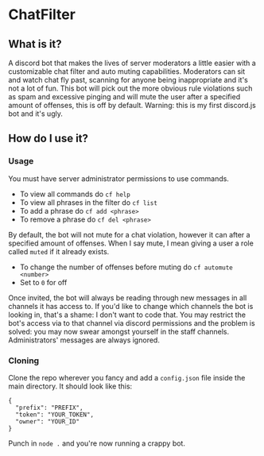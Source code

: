 # ChatFilter
## What is it?
A discord bot that makes the lives of server moderators a little easier with a customizable chat filter and auto muting capabilities. Moderators can sit and watch chat fly past, scanning for anyone being inappropriate and it's not a lot of fun. This bot will pick out the more obvious rule violations such as spam and excessive pinging and will mute the user after a specified amount of offenses, this is off by default. Warning: this is my first discord.js bot and it's ugly.

## How do I use it?
### Usage
You must have server administrator permissions to use commands.
- To view all commands do `cf help`
- To view all phrases in the filter do `cf list`
- To add a phrase do `cf add <phrase>`
- To remove a phrase do `cf del <phrase>`

By default, the bot will not mute for a chat violation, however it can after a specified amount of offenses. When I say mute, I mean giving a user a role called `muted` if it already exists. </br>
- To change the number of offenses before muting do `cf automute <number>`
- Set to `0` for off

Once invited, the bot will always be reading through new messages in all channels it has access to. If you'd like to change which channels the bot is looking in, that's a shame: I don't want to code that. You may restrict the bot's access via to that channel via discord permissions and the problem is solved: you may now swear amongst yourself in the staff channels. Administrators' messages are always ignored.

### Cloning
Clone the repo wherever you fancy and add a `config.json` file inside the main directory. It should look like this:
```
{
  "prefix": "PREFIX",
  "token": "YOUR_TOKEN",
  "owner": "YOUR_ID"
}
```
Punch in `node .` and you're now running a crappy bot.

